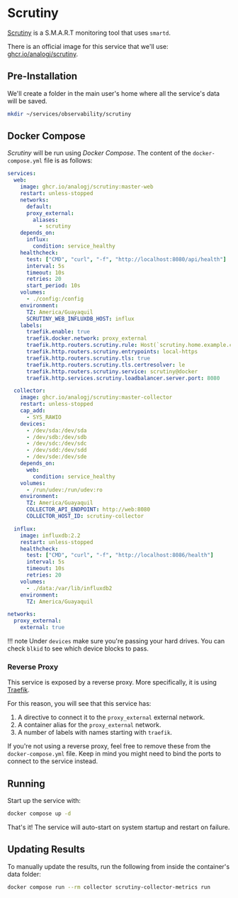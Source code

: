 # Scrutiny

[Scrutiny](https://github.com/AnalogJ/scrutiny) is a S.M.A.R.T monitoring tool that uses `smartd`.

There is an official image for this service that we'll use: [ghcr.io/analogj/scrutiny](https://github.com/AnalogJ/scrutiny).

## Pre-Installation

We'll create a folder in the main user's home where all the service's data will be saved.

```bash
mkdir ~/services/observability/scrutiny
```

## Docker Compose

*Scrutiny* will be run using *Docker Compose*. The content of the `docker-compose.yml` file is as follows:

```yaml
services:
  web:
    image: ghcr.io/analogj/scrutiny:master-web
    restart: unless-stopped
    networks:
      default:
      proxy_external:
        aliases:
          - scrutiny
    depends_on:
      influx:
        condition: service_healthy
    healthcheck:
      test: ["CMD", "curl", "-f", "http://localhost:8080/api/health"]
      interval: 5s
      timeout: 10s
      retries: 20
      start_period: 10s
    volumes:
      - ./config:/config
    environment:
      TZ: America/Guayaquil
      SCRUTINY_WEB_INFLUXDB_HOST: influx
    labels:
      traefik.enable: true
      traefik.docker.network: proxy_external
      traefik.http.routers.scrutiny.rule: Host(`scrutiny.home.example.com`) || Host(`scrutiny.vpn.example.com`)
      traefik.http.routers.scrutiny.entrypoints: local-https
      traefik.http.routers.scrutiny.tls: true
      traefik.http.routers.scrutiny.tls.certresolver: le
      traefik.http.routers.scrutiny.service: scrutiny@docker
      traefik.http.services.scrutiny.loadbalancer.server.port: 8080

  collector:
    image: ghcr.io/analogj/scrutiny:master-collector
    restart: unless-stopped
    cap_add:
      - SYS_RAWIO
    devices:
      - /dev/sda:/dev/sda
      - /dev/sdb:/dev/sdb
      - /dev/sdc:/dev/sdc
      - /dev/sdd:/dev/sdd
      - /dev/sde:/dev/sde
    depends_on:
      web:
        condition: service_healthy
    volumes:
      - /run/udev:/run/udev:ro
    environment:
      TZ: America/Guayaquil
      COLLECTOR_API_ENDPOINT: http://web:8080
      COLLECTOR_HOST_ID: scrutiny-collector

  influx:
    image: influxdb:2.2
    restart: unless-stopped
    healthcheck:
      test: ["CMD", "curl", "-f", "http://localhost:8086/health"]
      interval: 5s
      timeout: 10s
      retries: 20
    volumes:
      - ./data:/var/lib/influxdb2
    environment:
      TZ: America/Guayaquil

networks:
  proxy_external:
    external: true
```

!!! note
    Under `devices` make sure you're passing your hard drives. You can check `blkid` to see which device blocks to pass.

### Reverse Proxy

This service is exposed by a reverse proxy. More specifically, it is using [Traefik](../networking/traefik.md).

For this reason, you will see that this service has:

1. A directive to connect it to the `proxy_external` external network.
2. A container alias for the `proxy_external` network.
3. A number of labels with names starting with `traefik`.

If you're not using a reverse proxy, feel free to remove these from the `docker-compose.yml` file.
Keep in mind you might need to bind the ports to connect to the service instead.

## Running

Start up the service with:

```bash
docker compose up -d
```

That's it! The service will auto-start on system startup and restart on failure.

## Updating Results

To manually update the results, run the following from inside the container's data folder:

```bash
docker compose run --rm collector scrutiny-collector-metrics run
```

